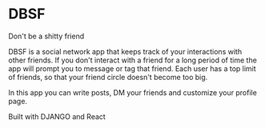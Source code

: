 # DBSF


Don't be a shitty friend 

DBSF is a social network app that keeps track of your interactions with other friends. 
If you don't interact with a friend for a long period of time the app will prompt you to message or tag that friend.
Each user has a top limit of friends, so that your friend circle doesn't become too big.

In this app you can write posts, DM your friends and customize your profile page.


Built with DJANGO and React

